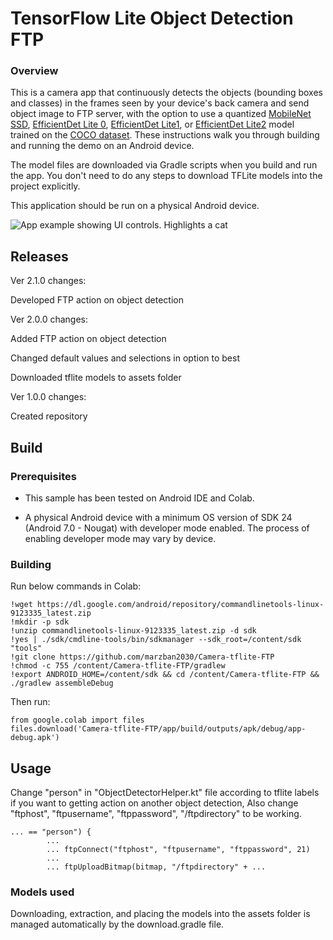 # TensorFlow Lite Object Detection FTP

### Overview

This is a camera app that continuously detects the objects (bounding boxes and
classes) in the frames seen by your device's back camera and send object image to FTP server, with the option to use
a quantized
[MobileNet SSD](https://tfhub.dev/tensorflow/lite-model/ssd_mobilenet_v1/1/metadata/2),
[EfficientDet Lite 0](https://tfhub.dev/tensorflow/lite-model/efficientdet/lite0/detection/metadata/1),
[EfficientDet Lite1](https://tfhub.dev/tensorflow/lite-model/efficientdet/lite1/detection/metadata/1),
or
[EfficientDet Lite2](https://tfhub.dev/tensorflow/lite-model/efficientdet/lite2/detection/metadata/1)
model trained on the [COCO dataset](http://cocodataset.org/). These instructions
walk you through building and running the demo on an Android device.

The model files are downloaded via Gradle scripts when you build and run the
app. You don't need to do any steps to download TFLite models into the project
explicitly.

This application should be run on a physical Android device.

![App example showing UI controls. Highlights a cat](https://storage.googleapis.com/download.tensorflow.org/tflite/examples/obj_detection_cat.gif)

## Releases

Ver 2.1.0 changes:

Developed FTP action on object detection

Ver 2.0.0 changes:

Added FTP action on object detection

Changed default values and selections in option to best

Downloaded tflite models to assets folder

Ver 1.0.0 changes:

Created repository

## Build

### Prerequisites

*   This sample has been tested on Android IDE and Colab.

*   A physical Android device with a minimum OS version of SDK 24 (Android 7.0 -
    Nougat) with developer mode enabled. The process of enabling developer mode
    may vary by device.

### Building

Run below commands in Colab:
```
!wget https://dl.google.com/android/repository/commandlinetools-linux-9123335_latest.zip
!mkdir -p sdk
!unzip commandlinetools-linux-9123335_latest.zip -d sdk
!yes | ./sdk/cmdline-tools/bin/sdkmanager --sdk_root=/content/sdk "tools"
!git clone https://github.com/marzban2030/Camera-tflite-FTP
!chmod -c 755 /content/Camera-tflite-FTP/gradlew
!export ANDROID_HOME=/content/sdk && cd /content/Camera-tflite-FTP && ./gradlew assembleDebug
```

Then run:
```
from google.colab import files
files.download('Camera-tflite-FTP/app/build/outputs/apk/debug/app-debug.apk')
```

## Usage

Change "person" in "ObjectDetectorHelper.kt" file according to tflite labels if you want to getting action on another object detection, Also change "ftphost", "ftpusername", "ftppassword", "/ftpdirectory" to be working.
```
... == "person") {
        ...
        ... ftpConnect("ftphost", "ftpusername", "ftppassword", 21)
        ...
        ... ftpUploadBitmap(bitmap, "/ftpdirectory" + ...
```

### Models used

Downloading, extraction, and placing the models into the assets folder is
managed automatically by the download.gradle file.

